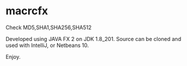 # macrcfx
Check MD5,SHA1,SHA256,SHA512

Developed using JAVA FX 2 on JDK 1.8_201.
Source can be cloned and used with IntelliJ, or Netbeans 10.

Enjoy.

